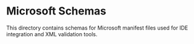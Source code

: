 # Microsoft Schemas

This directory contains schemas for Microsoft manifest files used for IDE integration and XML validation tools.
